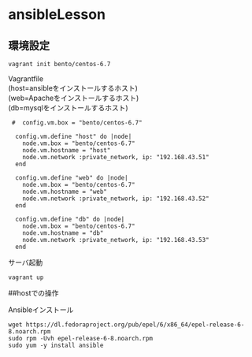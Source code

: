 # ansibleLesson

## 環境設定

```
vagrant init bento/centos-6.7
```

Vagrantfile  
(host=ansibleをインストールするホスト)  
(web=Apacheをインストールするホスト)  
(db=mysqlをインストールするホスト)


```
 #  config.vm.box = "bento/centos-6.7"

  config.vm.define "host" do |node|
    node.vm.box = "bento/centos-6.7"
    node.vm.hostname = "host"
    node.vm.network :private_network, ip: "192.168.43.51"
  end

  config.vm.define "web" do |node|
    node.vm.box = "bento/centos-6.7"
    node.vm.hostname = "web"
    node.vm.network :private_network, ip: "192.168.43.52"
  end

  config.vm.define "db" do |node|
    node.vm.box = "bento/centos-6.7"
    node.vm.hostname = "db"
    node.vm.network :private_network, ip: "192.168.43.53"
  end
```

サーバ起動
```
vagrant up
```

##hostでの操作

Ansibleインストール
```
wget https://dl.fedoraproject.org/pub/epel/6/x86_64/epel-release-6-8.noarch.rpm
sudo rpm -Uvh epel-release-6-8.noarch.rpm
sudo yum -y install ansible
```



